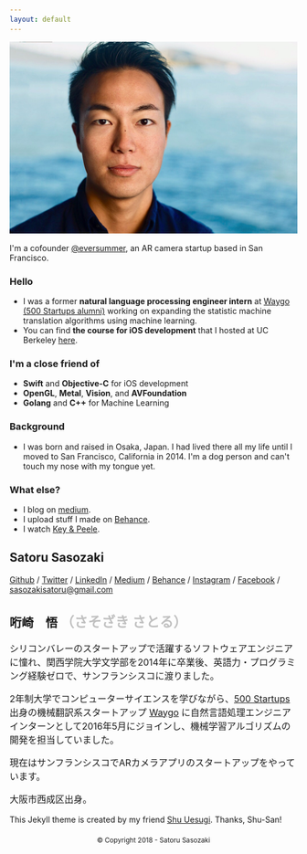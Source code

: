 ```yaml
---
layout: default
---
```

<img class="roundrect" src="images/warm_rectangle.jpeg" alt="Satoru Sasozaki">

I'm a cofounder <a href="https://www.eversummer.io/" target="\_blank">@eversummer</a>, an AR camera startup based in San Francisco.

<!-- I'm a cofounder <a href="https://www.eversummer.io/" target="\_blank">@eversummer</a>, an AR camera startup based in San Francisco, and a former machine translation engineer intern <a href="http://waygoapp.com/" target="\_blank">@waygo</a>. -->

<!-- <br> -->
<!-- <img src="images/current_circle.png" alt="Satoru Sasozaki" style="width:200px;height:200px;"> -->

### Hello

* I was a former **natural language processing engineer intern** at <a href="http://waygoapp.com/" target="\_blank">Waygo (500 Startups alumni)</a> working on expanding the statistic machine translation algorithms using machine learning.
* You can find **the course for iOS development** that I hosted at UC Berkeley <a href="https://medium.com/@satorusasozaki/ios-app-development-workshop-at-femtech-uc-berkeley-f8c303d1067f#.vppnlux9n" target="\_blank">here</a>.

<!-- * I hosted a course for iOS development for beginners at **UC Berkeley**. <a href="https://medium.com/@satorusasozaki/ios-app-development-workshop-at-femtech-uc-berkeley-f8c303d1067f#.vppnlux9n" target="\_blank"> iOS Development Course at FEMTech UC Berkeley</a>. -->

### I'm a close friend of
* **Swift** and **Objective-C** for iOS development
* **OpenGL**, **Metal**, **Vision**, and **AVFoundation**
* **Golang** and **C++** for Machine Learning

### Background

* I was born and raised in Osaka, Japan. I had lived there all my life until I moved to San Francisco, California in 2014. I'm a dog person and can't touch my nose with my tongue yet.

### What else?

* I blog on <a href="https://medium.com/@satorusasozaki" target="\_blank">medium</a>.
* I upload stuff I made on <a href="https://www.behance.net/sasozakisa2463" target="\_blank">Behance</a>.
* I watch <a href="https://www.youtube.com/watch?v=zB7MichlL1k&t=6s&index=2&list=PL58M0TOpcTUqDa4ioXDuhFT95W0hs8lOt" targe="\_blank">Key & Peele</a>.

## Satoru Sasozaki

<a href="https://github.com/satorusasozaki" target="\_blank">Github</a> / <a href="https://twitter.com/satorusasozaki" target="\_blank">Twitter</a> / <a href="https://www.linkedin.com/in/satorusasozaki" target="\_blank">LinkedIn</a> / <a href="https://medium.com/@satorusasozaki" target="\_blank">Medium</a> / <a href="https://www.behance.net/satorusasozaki" target="\_blank">Behance</a> / <a href="https://www.instagram.com/satorusasozaki/" target="\_blank">Instagram</a> / <a href="https://www.facebook.com/satoru.sasozaki" target="\_blank">Facebook</a> / <a href="mailto:sasozakisatoru@gmail.com" target="\_blank">sasozakisatoru@gmail.com</a>


<!-- <a href="https://github.com/satorusasozaki" target="\_blank">Github</a>
<a href="https://twitter.com/satorusasozaki" target="\_blank">Twitter</a>
<a href="https://medium.com/@satorusasozaki" target="\_blank">Medium</a>
<a href="https://www.behance.net/satorusasozaki" target="\_blank">Behance</a>
<a href="https://www.instagram.com/satorusasozaki/" target="\_blank">Instagram</a>
<a href="https://www.facebook.com/satoru.sasozaki" target="\_blank">Facebook</a>
<a href="https://www.linkedin.com/in/satorusasozaki" target="\_blank">LinkedIn</a>
* **Email:**&nbsp;&nbsp;&nbsp;&nbsp;&nbsp;<a href="mailto:sasozakisatoru@gmail.com" target="\_blank">sasozakisatoru@gmail.com</a> -->

<!-- * **Github:**&nbsp;&nbsp;&nbsp;&nbsp;<a href="https://github.com/satorusasozaki" target="\_blank">@satorusasozaki</a>
* **Twitter:**&nbsp;&nbsp;&nbsp;<a href="https://twitter.com/satorusasozaki" target="\_blank">@satorusasozaki</a>
* **Medium:**&nbsp;&nbsp;&nbsp;&nbsp;<a href="https://medium.com/@satorusasozaki" target="\_blank">@satorusasozaki</a>
* **Behance:**&nbsp;&nbsp;&nbsp;<a href="https://www.behance.net/satorusasozaki" target="\_blank">@satorusasozaki</a>
* **Instagram:**&nbsp;<a href="https://www.instagram.com/satorusasozaki/" target="\_blank">@satorusasozaki</a>
* **Facebook:**&nbsp;&nbsp;<a href="https://www.facebook.com/satoru.sasozaki" target="\_blank">Satoru Sasozaki</a>
* **LinkedIn:**&nbsp;&nbsp;<a href="https://www.linkedin.com/in/satorusasozaki" target="\_blank">Satoru Sasozaki</a>
* **Email:**&nbsp;&nbsp;&nbsp;&nbsp;&nbsp;<a href="mailto:sasozakisatoru@gmail.com" target="\_blank">sasozakisatoru@gmail.com</a> -->

## 哘崎　悟 <font size="5" color="#C0C0C0">（さそざき さとる）</font>
<font size="3">
<p>
シリコンバレーのスタートアップで活躍するソフトウェアエンジニアに憧れ、関西学院大学文学部を2014年に卒業後、英語力・プログラミング経験ゼロで、サンフランシスコに渡りました。
</p>
<p>
2年制大学でコンピューターサイエンスを学びながら、<a href="http://500.co/" target="\_blank">500 Startups</a> 出身の機械翻訳系スタートアップ <a href="http://waygoapp.com/" target="\_blank">Waygo</a> に自然言語処理エンジニアインターンとして2016年5月にジョインし、機械学習アルゴリズムの開発を担当していました。
</p>
<p>
<!-- 開発者向けiOSプログラミングブートキャンプ <a href="https://codepath.com/iosbootcamp" target="\_blank"> CodePath iOS Development Bootcamp for existing developers</a> で出会ったパートナーとARカメラアプリのスタートアップをやっています。 -->
現在はサンフランシスコでARカメラアプリのスタートアップをやっています。
</p>
<p>
大阪市西成区出身。
</p>
</font>

This Jekyll theme is created by my friend [Shu Uesugi](http://chibicode.com/). Thanks, Shu-San!


<center><sub> © Copyright 2018 - Satoru Sasozaki </sub></center>
